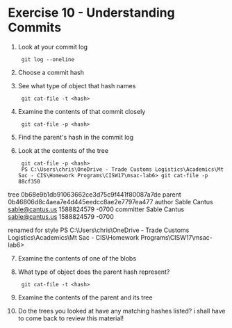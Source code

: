 # Exercise 10 - Understanding Commits

1. Look at your commit log

        git log --oneline

2. Choose a commit hash

3. See what type of object that hash names

        git cat-file -t <hash>

4. Examine the contents of that commit closely

        git cat-file -p <hash>

5. Find the parent's hash in the commit log

6. Look at the contents of the tree

        git cat-file -p <hash>
        PS C:\Users\chris\OneDrive - Trade Customs Logistics\Academics\Mt Sac - CIS\Homework Programs\CISW17\msac-lab6> git cat-file -p 88cf350
tree 0b68e9b1db91063662ce3d75c9f441f80087a7de
parent 0b46806d8c4aea7e4d445eedcc8ae2e7797ea477
author Sable Cantus <sable@cantus.us> 1588824579 -0700
committer Sable Cantus <sable@cantus.us> 1588824579 -0700

renamed for style
PS C:\Users\chris\OneDrive - Trade Customs Logistics\Academics\Mt Sac - CIS\Homework Programs\CISW17\msac-lab6>

7. Examine the contents of one of the blobs

8. What type of object does the parent hash represent?

        git cat-file -t <hash>

9. Examine the contents of the parent and its tree

10. Do the trees you looked at have any matching hashes listed?
i shall have to come back to review this material!
